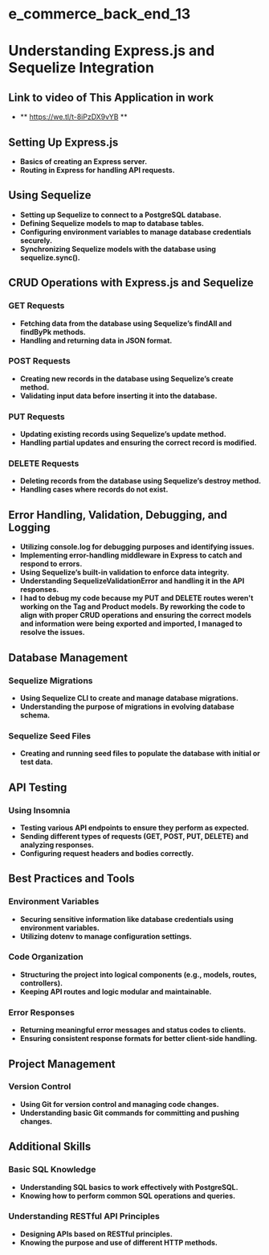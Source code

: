 # e_commerce_back_end_13
# Understanding Express.js and Sequelize Integration

## Link to video of This Application in work
- ** https://we.tl/t-8iPzDX9vYB **

## Setting Up Express.js

- **Basics of creating an Express server.**
- **Routing in Express for handling API requests.**

## Using Sequelize

- **Setting up Sequelize to connect to a PostgreSQL database.**
- **Defining Sequelize models to map to database tables.**
- **Configuring environment variables to manage database credentials securely.**
- **Synchronizing Sequelize models with the database using sequelize.sync().**

## CRUD Operations with Express.js and Sequelize

### GET Requests

- **Fetching data from the database using Sequelize’s findAll and findByPk methods.**
- **Handling and returning data in JSON format.**

### POST Requests

- **Creating new records in the database using Sequelize’s create method.**
- **Validating input data before inserting it into the database.**

### PUT Requests

- **Updating existing records using Sequelize’s update method.**
- **Handling partial updates and ensuring the correct record is modified.**

### DELETE Requests

- **Deleting records from the database using Sequelize’s destroy method.**
- **Handling cases where records do not exist.**

## Error Handling, Validation, Debugging, and Logging

- **Utilizing console.log for debugging purposes and identifying issues.**
- **Implementing error-handling middleware in Express to catch and respond to errors.**
- **Using Sequelize’s built-in validation to enforce data integrity.**
- **Understanding SequelizeValidationError and handling it in the API responses.**
- **I had to debug my code because my PUT and DELETE routes weren't working on the Tag and Product models. By reworking the code to align with proper CRUD operations and ensuring the correct models and information were being exported and imported, I managed to resolve the issues.**

## Database Management

### Sequelize Migrations

- **Using Sequelize CLI to create and manage database migrations.**
- **Understanding the purpose of migrations in evolving database schema.**

### Sequelize Seed Files

- **Creating and running seed files to populate the database with initial or test data.**

## API Testing

### Using Insomnia

- **Testing various API endpoints to ensure they perform as expected.**
- **Sending different types of requests (GET, POST, PUT, DELETE) and analyzing responses.**
- **Configuring request headers and bodies correctly.**

## Best Practices and Tools

### Environment Variables

- **Securing sensitive information like database credentials using environment variables.**
- **Utilizing dotenv to manage configuration settings.**

### Code Organization

- **Structuring the project into logical components (e.g., models, routes, controllers).**
- **Keeping API routes and logic modular and maintainable.**

### Error Responses

- **Returning meaningful error messages and status codes to clients.**
- **Ensuring consistent response formats for better client-side handling.**

## Project Management

### Version Control

- **Using Git for version control and managing code changes.**
- **Understanding basic Git commands for committing and pushing changes.**


## Additional Skills

### Basic SQL Knowledge

- **Understanding SQL basics to work effectively with PostgreSQL.**
- **Knowing how to perform common SQL operations and queries.**

### Understanding RESTful API Principles

- **Designing APIs based on RESTful principles.**
- **Knowing the purpose and use of different HTTP methods.**
